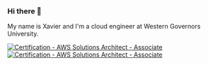 ### Hi there 👋

My name is Xavier and I'm a cloud engineer at Western Governors University.

[![Certification - AWS Solutions Architect - Associate](https://images.credly.com/size/220x220/images/0e284c3f-5164-4b21-8660-0d84737941bc/image.png)](https://www.credly.com/badges/4d2bb0a6-f230-40fd-a178-107d28b0484a/public_url)
[![Certification - AWS Solutions Architect - Associate](https://images.credly.com/size/680x680/images/b9feab85-1a43-4f6c-99a5-631b88d5461b/image.png)](https://www.credly.com/badges/a2f817c3-59cd-48c6-a9cd-2bc50f939378)

<!--
**xmclallen/xmclallen** is a ✨ _special_ ✨ repository because its `README.md` (this file) appears on your GitHub profile.

Here are some ideas to get you started:

- 🔭 I’m currently working on ...
- 🌱 I’m currently learning ...
- 👯 I’m looking to collaborate on ...
- 🤔 I’m looking for help with ...
- 💬 Ask me about ...
- 📫 How to reach me: ...
- 😄 Pronouns: ...
- ⚡ Fun fact: ...
-->
